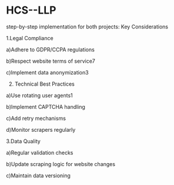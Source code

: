# HCS--LLP
step-by-step implementation for both projects:
Key Considerations


1.Legal Compliance

  a)Adhere to GDPR/CCPA regulations

b)Respect website terms of service7

c)Implement data anonymization3

2. Technical Best Practices

 a)Use rotating user agents1

b)Implement CAPTCHA handling

c)Add retry mechanisms

d)Monitor scrapers regularly

3.Data Quality

a)Regular validation checks

b)Update scraping logic for website changes

c)Maintain data versioning
